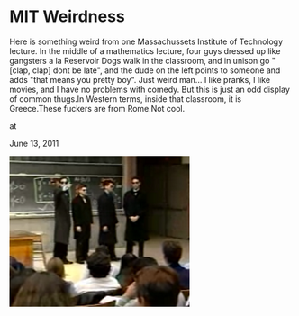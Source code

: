 # MIT Weirdness
Here is something weird from one Massachussets Institute of Technology lecture. In the middle of a mathematics lecture, four guys dressed up like gangsters a la Reservoir Dogs walk in the classroom,  and in unison go "[clap, clap] dont be late", and the dude on the left points to someone and adds "that means you pretty boy". Just weird man...  I like pranks, I like movies, and I have no problems with comedy. But this is just an odd display of common thugs.In Western terms, inside that classroom, it is Greece.These fuckers are from Rome.Not cool.







at

June 13, 2011















![](mit_thugs.png)

